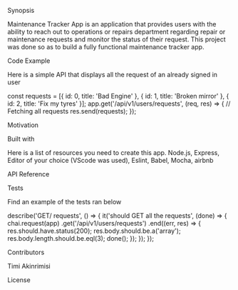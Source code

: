 Synopsis

Maintenance Tracker App is an application that provides users with the ability to reach out to operations or repairs department regarding repair or maintenance requests and monitor the status of their request. This project was done so as to build a fully functional maintenance tracker app. 

Code Example

Here is a simple API that displays all the request of an already signed in user 

const requests = [{ id: 0, title: 'Bad Engine' }, { id: 1, title: 'Broken mirror' }, { id: 2, title: 'Fix my tyres' }];
app.get('/api/v1/users/requests', (req, res) => { // Fetching all requests
  res.send(requests);
});

Motivation

Built with

Here is a list of resources you need to create this app.
Node.js, Express, Editor of your choice (VScode was used), Eslint, Babel, Mocha, airbnb

API Reference

Tests

Find an example of the tests ran below

describe('GET/ requests', () => {
  it('should GET all the requests', (done) => {
    chai.request(app)
      .get('/api/v1/users/requests')
      .end((err, res) => {
        res.should.have.status(200);
        res.body.should.be.a('array');
        res.body.length.should.be.eql(3);
        done();
      });
  });
});

Contributors

Timi Akinrimisi

License


